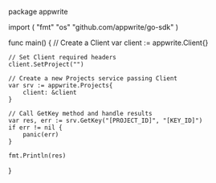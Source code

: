 package appwrite

import (
    "fmt"
    "os"
    "github.com/appwrite/go-sdk"
)

func main() {
    // Create a Client
    var client := appwrite.Client{}

    // Set Client required headers
    client.SetProject("")

    // Create a new Projects service passing Client
    var srv := appwrite.Projects{
        client: &client
    }

    // Call GetKey method and handle results
    var res, err := srv.GetKey("[PROJECT_ID]", "[KEY_ID]")
    if err != nil {
        panic(err)
    }

    fmt.Println(res)
}